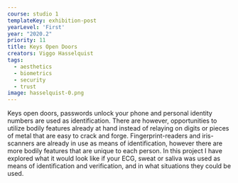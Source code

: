 ```yaml
---
course: studio 1
templateKey: exhibition-post
yearLevel: 'First'
year: "2020.2"
priority: 11
title: Keys Open Doors
creators: Viggo Hasselquist
tags:
  - aesthetics
  - biometrics 
  - security
  - trust
image: hasselquist-0.png
---
```


Keys open doors, passwords unlock your phone and personal identity numbers are used as identification. There are however, opportunities to utilize bodily features already at hand instead of relaying on digits or pieces of metal that are easy to crack and forge. Fingerprint-readers and iris-scanners are already in use as means of identification, however there are more bodily features that are unique to each person. In this project I have explored what it would look like if your ECG, sweat or saliva was used as means of identification and verification, and in what situations they could be used.